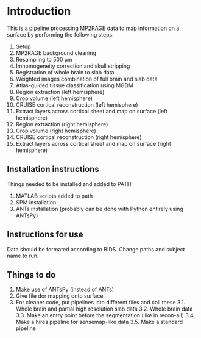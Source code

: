 # Introduction
This is a pipeline processing MP2RAGE data to map information on a surface by performing the following steps:

01. Setup
02. MP2RAGE background cleaning
03. Resampling to 500 µm
04. Imhomogeneity correction and skull stripping
05. Registration of whole brain to slab data
06. Weighted images combination of full brain and slab data
07. Atlas-guided tissue classification using MGDM
08. Region extraction (left hemisphere) 
09. Crop volume (left hemisphere)
10. CRUISE cortical reconstruction (left hemisphere)
11. Extract layers across cortical sheet and map on surface (left hemisphere)
12. Region extraction (right hemisphere)
13. Crop volume (right hemisphere)
14. CRUISE cortical reconstruction (right hemisphere)
15. Extract layers across cortical sheet and map on surface (right hemisphere)

## Installation instructions
Things needed to be installed and added to PATH:
1. MATLAB scripts added to path
2. SPM installation
3. ANTs installation (probably can be done with Python entirely using ANTsPy)

## Instructions for use
Data should be formated according to BIDS. Change paths and subject name to run.

## Things to do
1. Make use of ANTsPy (instead of ANTs)
2. Give file dor mapping onto surface
3. For cleaner code, put pipelines into different files and call these
  3.1. Whole brain and partial high resolution slab data
  3.2. Whole brain data
  3.3. Make an entry point before the segmentation (like in recon-all)
  3.4. Make a hires pipeline for sensemap-like data
  3.5. Make a standard pipeline
